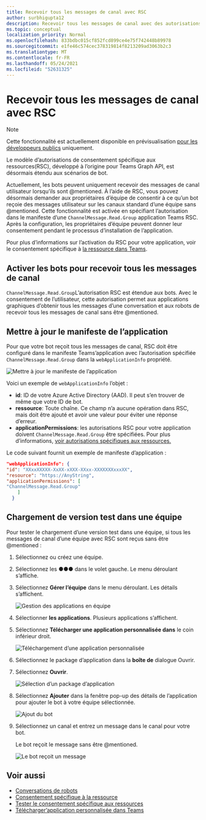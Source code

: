 ```yaml
---
title: Recevoir tous les messages de canal avec RSC
author: surbhigupta12
description: Recevoir tous les messages de canal avec des autorisations RSC
ms.topic: conceptual
localization_priority: Normal
ms.openlocfilehash: 833bdbc015cf852fcd899ce4e75f742448b89978
ms.sourcegitcommit: e1fe46c574cec378319814f8213209ad3063b2c3
ms.translationtype: MT
ms.contentlocale: fr-FR
ms.lasthandoff: 05/24/2021
ms.locfileid: "52631325"
---
```

# <a name="receive-all-channel-messages-with-rsc"></a>Recevoir tous les messages de canal avec RSC

> [!NOTE]
> Cette fonctionnalité est actuellement disponible en prévisualisation [pour les développeurs publics](../../../resources/dev-preview/developer-preview-intro.md) uniquement.

Le modèle d’autorisations de consentement spécifique aux ressources(RSC), développé à l’origine pour Teams Graph API, est désormais étendu aux scénarios de bot.

Actuellement, les bots peuvent uniquement recevoir des messages de canal utilisateur lorsqu’ils sont @mentioned. À l’aide de RSC, vous pouvez désormais demander aux propriétaires d’équipe de consentir à ce qu’un bot reçoie des messages utilisateur sur les canaux standard d’une équipe sans @mentioned. Cette fonctionnalité est activée en spécifiant l’autorisation dans le manifeste d’une `ChannelMessage.Read.Group` application Teams RSC. Après la configuration, les propriétaires d’équipe peuvent donner leur consentement pendant le processus d’installation de l’application.

Pour plus d’informations sur l’activation du RSC pour votre application, voir le consentement spécifique à [la ressource dans Teams](/microsoftteams/platform/graph-api/rsc/resource-specific-consent#update-your-teams-app-manifest).

## <a name="enable-bots-to-receive-all-channel-messages"></a>Activer les bots pour recevoir tous les messages de canal

`ChannelMessage.Read.Group`L’autorisation RSC est étendue aux bots. Avec le consentement de l’utilisateur, cette autorisation permet aux applications graphiques d’obtenir tous les messages d’une conversation et aux robots de recevoir tous les messages de canal sans être @mentioned.

## <a name="update-app-manifest"></a>Mettre à jour le manifeste de l’application

Pour que votre bot reçoit tous les messages de canal, RSC doit être configuré dans le manifeste Teams’application avec l’autorisation spécifiée `ChannelMessage.Read.Group` dans la `webApplicationInfo` propriété.

![Mettre à jour le manifeste de l’application](~/bots/how-to/conversations/Media/appmanifest.png)

Voici un exemple de `webApplicationInfo` l’objet :

* **id**: ID de votre Azure Active Directory (AAD). Il peut s’en trouver de même que votre ID de bot.
* **ressource**: Toute chaîne. Ce champ n’a aucune opération dans RSC, mais doit être ajouté et avoir une valeur pour éviter une réponse d’erreur.
* **applicationPermissions**: les autorisations RSC pour votre application doivent `ChannelMessage.Read.Group` être spécifiées. Pour plus d’informations, [voir autorisations spécifiques aux ressources.](/microsoftteams/platform/graph-api/rsc/resource-specific-consent#resource-specific-permissions)

Le code suivant fournit un exemple de manifeste d’application :

```json
"webApplicationInfo": {
"id": "XXxxXXXXX-XxXX-xXXX-XXxx-XXXXXXXxxxXX",
"resource": "https://AnyString",
"applicationPermissions": [
"ChannelMessage.Read.Group"
    ]
  }
```

## <a name="sideload-in-a-team-to-test"></a>Chargement de version test dans une équipe

Pour tester le chargement d’une version test dans une équipe, si tous les messages de canal d’une équipe avec RSC sont reçus sans être @mentioned :

1. Sélectionnez ou créez une équipe.
1. Sélectionnez les &#x25CF;&#x25CF;&#x25CF; dans le volet gauche. Le menu déroulant s’affiche.
1. Sélectionnez **Gérer l’équipe** dans le menu déroulant. Les détails s’affichent.

   ![Gestion des applications en équipe](~/bots/how-to/conversations/Media/managingteam.png)

1. Sélectionner **les applications**. Plusieurs applications s’affichent.
1. Sélectionnez **Télécharger une application personnalisée dans** le coin inférieur droit.

    ![Téléchargement d’une application personnalisée](~/bots/how-to/conversations/Media/uploadingcustomapp.png)

1. Sélectionnez le package d’application dans la **boîte de** dialogue Ouvrir.
1. Sélectionnez **Ouvrir**.

    ![Sélection d’un package d’application](~/bots/how-to/conversations/Media/selectapppackage.png)

1. Sélectionnez **Ajouter** dans la fenêtre pop-up des détails de l’application pour ajouter le bot à votre équipe sélectionnée.

    ![Ajout du bot](~/bots/how-to/conversations/Media/addingbot.png)

1. Sélectionnez un canal et entrez un message dans le canal pour votre bot.

    Le bot reçoit le message sans être @mentioned.

    ![Le bot reçoit un message](~/bots/how-to/conversations/Media/botreceivingmessage.png)

## <a name="see-also"></a>Voir aussi

* [Conversations de robots](/microsoftteams/platform/bots/how-to/conversations/conversation-basics)
* [Consentement spécifique à la ressource](/microsoftteams/resource-specific-consent)
* [Tester le consentement spécifique aux ressources](/microsoftteams/platform/graph-api/rsc/test-resource-specific-consent)
* [Télécharger’application personnalisée dans Teams](~/concepts/deploy-and-publish/apps-upload.md)
